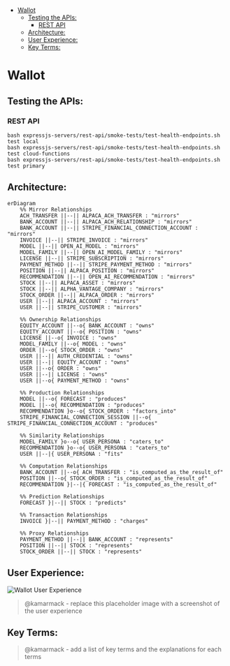 <!-- START doctoc generated TOC please keep comment here to allow auto update -->
<!-- DON'T EDIT THIS SECTION, INSTEAD RE-RUN doctoc TO UPDATE -->

- [Wallot](#wallot)
  - [Testing the APIs:](#testing-the-apis)
    - [REST API](#rest-api)
  - [Architecture:](#architecture)
  - [User Experience:](#user-experience)
  - [Key Terms:](#key-terms)

<!-- END doctoc generated TOC please keep comment here to allow auto update -->

# Wallot

## Testing the APIs:

### REST API

```
bash expressjs-servers/rest-api/smoke-tests/test-health-endpoints.sh test local
bash expressjs-servers/rest-api/smoke-tests/test-health-endpoints.sh test cloud-functions
bash expressjs-servers/rest-api/smoke-tests/test-health-endpoints.sh test primary
```

## Architecture:

```mermaid
erDiagram
	%% Mirror Relationships
	ACH_TRANSFER ||--|| ALPACA_ACH_TRANSFER : "mirrors"
	BANK_ACCOUNT ||--|| ALPACA_ACH_RELATIONSHIP : "mirrors"
	BANK_ACCOUNT ||--|| STRIPE_FINANCIAL_CONNECTION_ACCOUNT : "mirrors"
	INVOICE ||--|| STRIPE_INVOICE : "mirrors"
	MODEL ||--|| OPEN_AI_MODEL : "mirrors"
	MODEL_FAMILY ||--|| OPEN_AI_MODEL_FAMILY : "mirrors"
	LICENSE ||--|| STRIPE_SUBSCRIPTION : "mirrors"
	PAYMENT_METHOD ||--|| STRIPE_PAYMENT_METHOD : "mirrors"
	POSITION ||--|| ALPACA_POSITION : "mirrors"
	RECOMMENDATION ||--|| OPEN_AI_RECOMMENDATION : "mirrors"
	STOCK ||--|| ALPACA_ASSET : "mirrors"
	STOCK ||--|| ALPHA_VANTAGE_COMPANY : "mirrors"
	STOCK_ORDER ||--|| ALPACA_ORDER : "mirrors"
	USER ||--|| ALPACA_ACCOUNT : "mirrors"
	USER ||--|| STRIPE_CUSTOMER : "mirrors"

	%% Ownership Relationships
	EQUITY_ACCOUNT ||--o{ BANK_ACCOUNT : "owns"
	EQUITY_ACCOUNT ||--o{ POSITION : "owns"
	LICENSE ||--o{ INVOICE : "owns"
	MODEL_FAMILY ||--o{ MODEL : "owns"
	ORDER ||--o{ STOCK_ORDER : "owns"
	USER ||--|| AUTH_CREDENTIAL : "owns"
	USER ||--|| EQUITY_ACCOUNT : "owns"
	USER ||--o{ ORDER : "owns"
	USER ||--|| LICENSE : "owns"
	USER ||--o{ PAYMENT_METHOD : "owns"

	%% Production Relationships
	MODEL ||--o{ FORECAST : "produces"
	MODEL ||--o{ RECOMMENDATION : "produces"
	RECOMMENDATION }o--o{ STOCK_ORDER : "factors_into"
	STRIPE_FINANCIAL_CONNECTION_SESSION ||--o{ STRIPE_FINANCIAL_CONNECTION_ACCOUNT : "produces"

	%% Similarity Relationships
	MODEL_FAMILY }o--o{ USER_PERSONA : "caters_to"
	RECOMMENDATION }o--o{ USER_PERSONA : "caters_to"
	USER ||--|{ USER_PERSONA : "fits"

	%% Computation Relationships
	BANK_ACCOUNT ||--o{ ACH_TRANSFER : "is_computed_as_the_result_of"
	POSITION ||--o{ STOCK_ORDER : "is_computed_as_the_result_of"
	RECOMMENDATION }|--|{ FORECAST : "is_computed_as_the_result_of"

	%% Prediction Relationships
	FORECAST }|--|| STOCK : "predicts"

	%% Transaction Relationships
	INVOICE }|--|| PAYMENT_METHOD : "charges"

	%% Proxy Relationships
	PAYMENT_METHOD ||--|| BANK_ACCOUNT : "represents"
	POSITION ||--|| STOCK : "represents"
	STOCK_ORDER ||--|| STOCK : "represents"
```

## User Experience:

![Wallot User Experience](readme-media/wallot-user-experience.png)

> @kamarmack - replace this placeholder image with a screenshot of the user experience

## Key Terms:

> @kamarmack - add a list of key terms and the explanations for each terms
